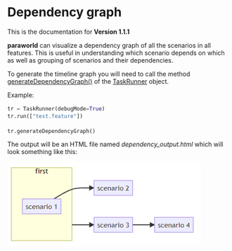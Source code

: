# Dependency graph

This is the documentation for **Version 1.1.1**

**paraworld** can visualize a dependency graph of all the scenarios in all features. This is useful in understanding which scenario depends on which as well as grouping of scenarios and their dependencies.

To generate the timeline graph you will need to call the method [generateDependencyGraph()](api.md#generatedependencygraph) of the [TaskRunner](api.md#class-taskrunner) object.

Example:

```python
tr = TaskRunner(debugMode=True)
tr.run(["test.feature"])

tr.generateDependencyGraph()
```

The output will be an HTML file named *dependency_output.html* which will look something like this:

![](../images/dependency-output.png)
